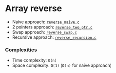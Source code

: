 # Array reverse

- Naive approach: [`reverse_naive.c`](./reverse_naive.c)
- 2 pointers approach: [`reverse_two_ptr.c`](./reverse_two_ptr.c)
- Swap approach: [`reverse_swap.c`](./reverse_swap.c)
- Recursive approach: [`reverse_recursion.c`](./reverse_recursion.c)

### Complexities

- Time complexity: `O(n)`
- Space complexity: `O(1)` (`O(n)` for naive approach)
